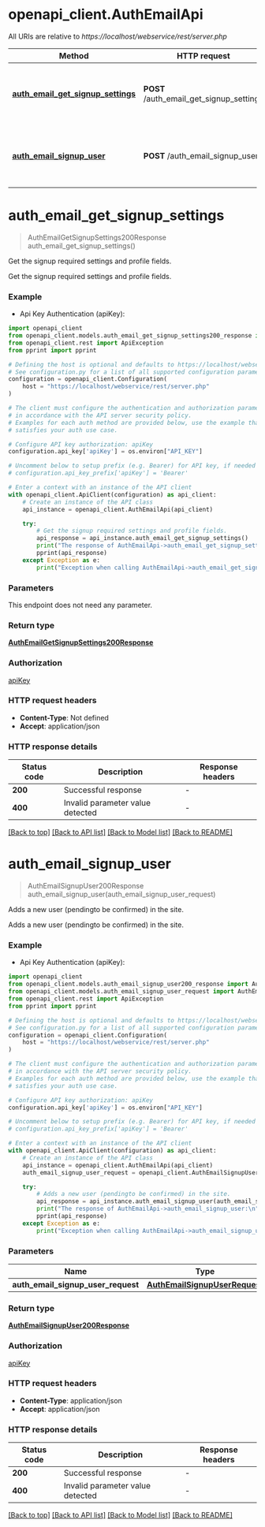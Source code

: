 # openapi_client.AuthEmailApi

All URIs are relative to *https://localhost/webservice/rest/server.php*

Method | HTTP request | Description
------------- | ------------- | -------------
[**auth_email_get_signup_settings**](AuthEmailApi.md#auth_email_get_signup_settings) | **POST** /auth_email_get_signup_settings | Get the signup required settings and profile fields.
[**auth_email_signup_user**](AuthEmailApi.md#auth_email_signup_user) | **POST** /auth_email_signup_user | Adds a new user (pendingto be confirmed) in the site.


# **auth_email_get_signup_settings**
> AuthEmailGetSignupSettings200Response auth_email_get_signup_settings()

Get the signup required settings and profile fields.

Get the signup required settings and profile fields.

### Example

* Api Key Authentication (apiKey):

```python
import openapi_client
from openapi_client.models.auth_email_get_signup_settings200_response import AuthEmailGetSignupSettings200Response
from openapi_client.rest import ApiException
from pprint import pprint

# Defining the host is optional and defaults to https://localhost/webservice/rest/server.php
# See configuration.py for a list of all supported configuration parameters.
configuration = openapi_client.Configuration(
    host = "https://localhost/webservice/rest/server.php"
)

# The client must configure the authentication and authorization parameters
# in accordance with the API server security policy.
# Examples for each auth method are provided below, use the example that
# satisfies your auth use case.

# Configure API key authorization: apiKey
configuration.api_key['apiKey'] = os.environ["API_KEY"]

# Uncomment below to setup prefix (e.g. Bearer) for API key, if needed
# configuration.api_key_prefix['apiKey'] = 'Bearer'

# Enter a context with an instance of the API client
with openapi_client.ApiClient(configuration) as api_client:
    # Create an instance of the API class
    api_instance = openapi_client.AuthEmailApi(api_client)

    try:
        # Get the signup required settings and profile fields.
        api_response = api_instance.auth_email_get_signup_settings()
        print("The response of AuthEmailApi->auth_email_get_signup_settings:\n")
        pprint(api_response)
    except Exception as e:
        print("Exception when calling AuthEmailApi->auth_email_get_signup_settings: %s\n" % e)
```



### Parameters

This endpoint does not need any parameter.

### Return type

[**AuthEmailGetSignupSettings200Response**](AuthEmailGetSignupSettings200Response.md)

### Authorization

[apiKey](../README.md#apiKey)

### HTTP request headers

 - **Content-Type**: Not defined
 - **Accept**: application/json

### HTTP response details

| Status code | Description | Response headers |
|-------------|-------------|------------------|
**200** | Successful response |  -  |
**400** | Invalid parameter value detected |  -  |

[[Back to top]](#) [[Back to API list]](../README.md#documentation-for-api-endpoints) [[Back to Model list]](../README.md#documentation-for-models) [[Back to README]](../README.md)

# **auth_email_signup_user**
> AuthEmailSignupUser200Response auth_email_signup_user(auth_email_signup_user_request)

Adds a new user (pendingto be confirmed) in the site.

Adds a new user (pendingto be confirmed) in the site.

### Example

* Api Key Authentication (apiKey):

```python
import openapi_client
from openapi_client.models.auth_email_signup_user200_response import AuthEmailSignupUser200Response
from openapi_client.models.auth_email_signup_user_request import AuthEmailSignupUserRequest
from openapi_client.rest import ApiException
from pprint import pprint

# Defining the host is optional and defaults to https://localhost/webservice/rest/server.php
# See configuration.py for a list of all supported configuration parameters.
configuration = openapi_client.Configuration(
    host = "https://localhost/webservice/rest/server.php"
)

# The client must configure the authentication and authorization parameters
# in accordance with the API server security policy.
# Examples for each auth method are provided below, use the example that
# satisfies your auth use case.

# Configure API key authorization: apiKey
configuration.api_key['apiKey'] = os.environ["API_KEY"]

# Uncomment below to setup prefix (e.g. Bearer) for API key, if needed
# configuration.api_key_prefix['apiKey'] = 'Bearer'

# Enter a context with an instance of the API client
with openapi_client.ApiClient(configuration) as api_client:
    # Create an instance of the API class
    api_instance = openapi_client.AuthEmailApi(api_client)
    auth_email_signup_user_request = openapi_client.AuthEmailSignupUserRequest() # AuthEmailSignupUserRequest | 

    try:
        # Adds a new user (pendingto be confirmed) in the site.
        api_response = api_instance.auth_email_signup_user(auth_email_signup_user_request)
        print("The response of AuthEmailApi->auth_email_signup_user:\n")
        pprint(api_response)
    except Exception as e:
        print("Exception when calling AuthEmailApi->auth_email_signup_user: %s\n" % e)
```



### Parameters


Name | Type | Description  | Notes
------------- | ------------- | ------------- | -------------
 **auth_email_signup_user_request** | [**AuthEmailSignupUserRequest**](AuthEmailSignupUserRequest.md)|  | 

### Return type

[**AuthEmailSignupUser200Response**](AuthEmailSignupUser200Response.md)

### Authorization

[apiKey](../README.md#apiKey)

### HTTP request headers

 - **Content-Type**: application/json
 - **Accept**: application/json

### HTTP response details

| Status code | Description | Response headers |
|-------------|-------------|------------------|
**200** | Successful response |  -  |
**400** | Invalid parameter value detected |  -  |

[[Back to top]](#) [[Back to API list]](../README.md#documentation-for-api-endpoints) [[Back to Model list]](../README.md#documentation-for-models) [[Back to README]](../README.md)

